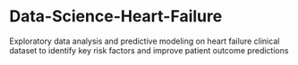 # Data-Science-Heart-Failure
Exploratory data analysis and predictive modeling on heart failure clinical dataset to identify key risk factors and improve patient outcome predictions
